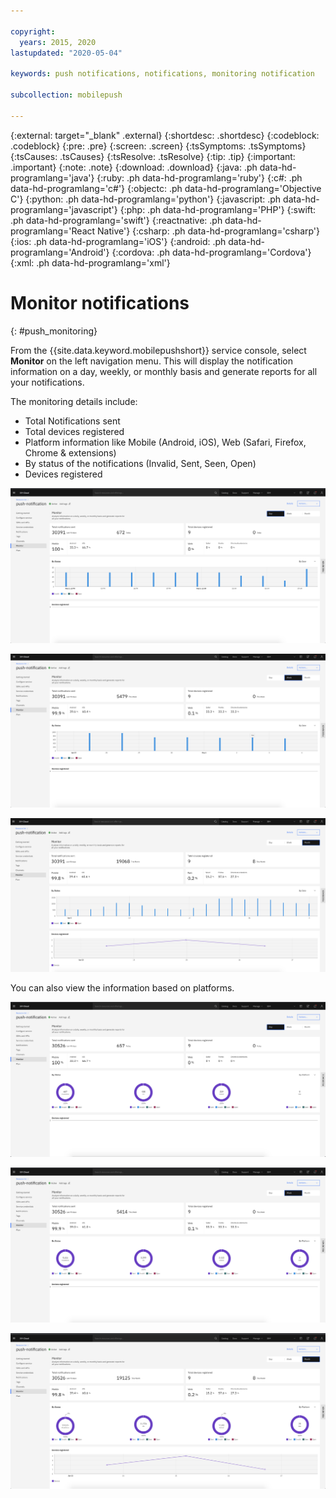 ```yaml
---

copyright:
  years: 2015, 2020
lastupdated: "2020-05-04"

keywords: push notifications, notifications, monitoring notification

subcollection: mobilepush

---
```


{:external: target="_blank" .external}
{:shortdesc: .shortdesc}
{:codeblock: .codeblock}
{:pre: .pre}
{:screen: .screen}
{:tsSymptoms: .tsSymptoms}
{:tsCauses: .tsCauses}
{:tsResolve: .tsResolve}
{:tip: .tip}
{:important: .important}
{:note: .note}
{:download: .download}
{:java: .ph data-hd-programlang='java'}
{:ruby: .ph data-hd-programlang='ruby'}
{:c#: .ph data-hd-programlang='c#'}
{:objectc: .ph data-hd-programlang='Objective C'}
{:python: .ph data-hd-programlang='python'}
{:javascript: .ph data-hd-programlang='javascript'}
{:php: .ph data-hd-programlang='PHP'}
{:swift: .ph data-hd-programlang='swift'}
{:reactnative: .ph data-hd-programlang='React Native'}
{:csharp: .ph data-hd-programlang='csharp'}
{:ios: .ph data-hd-programlang='iOS'}
{:android: .ph data-hd-programlang='Android'}
{:cordova: .ph data-hd-programlang='Cordova'}
{:xml: .ph data-hd-programlang='xml'}

# Monitor notifications 
{: #push_monitoring}

From the {{site.data.keyword.mobilepushshort}} service console, select **Monitor** on the left navigation menu. This will display the notification information on a day, weekly, or monthly basis and generate reports for all your notifications.

The monitoring details include:
* Total Notifications sent
* Total devices registered
* Platform information like Mobile (Android, iOS), Web (Safari, Firefox, Chrome & extensions)
* By status of the notifications (Invalid, Sent, Seen, Open)
* Devices registered

![Day monitoring](images/Day_Monitor.png "Graphic outlining the configuring push service monitoring for the current day")

![Weekly monitoring](images/Week_Monitor.png "Graphic outlining the configuring push service monitoring for the current week")

![Monthly monitoring](images/Month_Monitor.png "Graphic outlining the configuring push service monitoring for the current month")

You can also view the information based on platforms.

![Day monitoring](images/Day_Monitor-donut.png "Graphic outlining the configuring push service monitoring for the current day")

![Weekly monitoring](images/Week_Monitor-donut.png "Graphic outlining the configuring push service monitoring for the current week")

![Monthly monitoring](images/Month_Monitor-donut.png "Graphic outlining the configuring push service monitoring for the current month")

